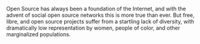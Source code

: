 Open Source has always been a foundation of the Internet, and with the advent of social open source networks this is more true than ever. But free, libre, and open source projects suffer from a startling lack of diversity, with dramatically low representation by women, people of color, and other marginalized populations.
